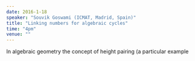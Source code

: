 ```yaml
---
date: 2016-1-18
speaker: "Souvik Goswami (ICMAT, Madrid, Spain)"
title: "Linking numbers for algebraic cycles"
time: "4pm"
venue: ""
---
```

In algebraic geometry the concept of height pairing (a
particular example
